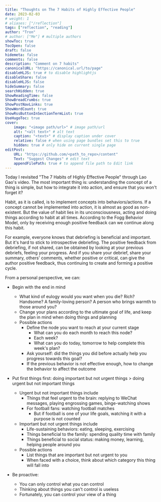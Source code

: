 ```yaml
---
title: "Thoughts on The 7 Habits of Highly Effective People"
date: 2023-02-03
# weight: 1
# aliases: ["/reflection"]
tags: ["reflection", "reading"]
author: "Tron"
# author: ["Me"] # multiple authors
showToc: true
TocOpen: false
draft: false
hidemeta: false
comments: false
description: "Comment on 7 habits"
canonicalURL: "https://canonical.url/to/page"
disableHLJS: true # to disable highlightjs
disableShare: false
disableHLJS: false
hideSummary: false
searchHidden: true
ShowReadingTime: false
ShowBreadCrumbs: true
ShowPostNavLinks: true
ShowWordCount: true
ShowRssButtonInSectionTermList: true
UseHugoToc: true
cover:
    image: "<image path/url>" # image path/url
    alt: "<alt text>" # alt text
    caption: "<text>" # display caption under cover
    relative: false # when using page bundles set this to true
    hidden: true # only hide on current single page
editPost:
    URL: "https://github.com/<path_to_repo>/content"
    Text: "Suggest Changes" # edit text
    appendFilePath: true # to append file path to Edit link
---
```

Today I revisited "The 7 Habits of Highly Effective People" through Lao Gao's video.
The most important thing is: understanding the concept of a thing is simple, but how to integrate it into action, and ensure that you won't forget it?

Habit, as it is called, is to implement concepts into behaviors/actions. If a concept cannot be implemented into action, it is almost as good as non-existent.
But the value of habit lies in its unconsciousness, acting and doing things according to habit at all times. According to the Fogg Behavior Model, only by receiving enough positive feedback can we continue along this habit.

For example, everyone knows that debriefing is beneficial and important. But it's hard to stick to introspective debriefing. The positive feedback from debriefing, if not shared, can be obtained by looking at your previous debriefs, feeling your progress. And if you share your debrief, share your summary, others' comments, whether positive or critical, can give the author positive feedback, thus continuing to create and forming a positive cycle.

From a personal perspective, we can:
- Begin with the end in mind
	- What kind of eulogy would you want when you die? Rich? Handsome? A family-loving person? A person who brings warmth to those around you?
	- Change your plans according to the ultimate goal of life, and keep the plan in mind when doing things and planning
	- Possible actions
		- Define the node you want to reach at your current stage
			- What can you do each month to reach this node?
			- Each week?
			- What can you do today, tomorrow to help complete this week's plan?
		- Ask yourself: did the things you did before actually help you progress towards this goal?
		- If the previous behavior is not effective enough, how to change the behavior to affect the outcome
- Put first things first: doing important but not urgent things > doing urgent but not important things
	- Urgent but not important things include
		- Things that feel urgent to the brain: replying to WeChat messages, playing engrossing games, binge-watching shows
		- For football fans: watching football matches
			- But if football is one of your life goals, watching it with a purpose is not counted
	- Important but not urgent things include
		- Life-sustaining behaviors: eating, sleeping, exercising
		- Things beneficial to the family: spending quality time with family
		- Things beneficial to social status: making money, learning, helping people around you
	- Possible actions
		- List things that are important but not urgent to you
		- When faced with a choice, think about which category this thing will fall into

- Be proactive:
	- You can only control what you can control
	- Thinking about things you can't control is useless
	- Fortunately, you can control your view of a thing
